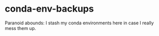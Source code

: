 # conda-env-backups
Paranoid abounds: I stash my conda environments here in case I really mess them up.

